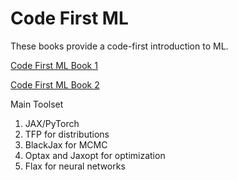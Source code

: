 # Code First ML

These books provide a code-first introduction to ML.

[Code First ML Book 1](https://code-first-ml.github.io/book1/intro.html)

[Code First ML Book 2](https://code-first-ml.github.io/book2/intro.html)


Main Toolset

1. JAX/PyTorch
2. TFP for distributions
3. BlackJax for MCMC
4. Optax and Jaxopt for optimization
5. Flax for neural networks

